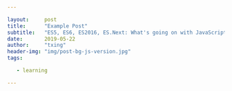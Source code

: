 ```yaml
---

layout:     post
title:      "Example Post"
subtitle:   "ES5, ES6, ES2016, ES.Next: What's going on with JavaScript versioning?"
date:       2019-05-22
author:     "txing"
header-img: "img/post-bg-js-version.jpg"
tags:

   - learning

---
```


